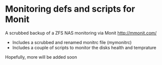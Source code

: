 # Monitoring defs and scripts for Monit
A scrubbed backup of a ZFS NAS monitoring via Monit <http://mmonit.com/>
- Includes a scrubbed and renamed monitrc file (mymonitrc)
- Includes a couple of scripts to monitor the disks health and temprature

Hopefully, more will be added soon
